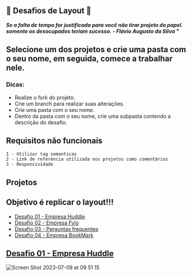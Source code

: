 ## 🚀 Desafios de Layout 🚀

***Se a falta de tempo for justificada para você não tirar projeto do papel. somente os desocupados teriam sucesso. - Flávio Augusto da Silva "***

## Selecione um dos projetos e crie uma pasta com o seu nome, em seguida, comece a trabalhar nele.
### Dicas:
  - Realize o fork do projeto.
  - Crie um branch para realizar suas alterações.
  - Crie uma pasta com o seu nome.
  - Dentro da pasta com o seu nome, crie uma subpasta contendo a descrição do desafio.
 
## Requisitos não funcionais
````
1 - Utilizar tag semanticas
2 - Link de referência utilizada nos projetos como comentários
3 - Responsividade
````

## Projetos 

## Objetivo é replicar o layout!!!

* [Desafio 01 - Empresa Huddle](#id01)
* [Desafio 02 - Empresa Fylo](#id02)
* [Desafio 03 - Perguntas frequentes](#id03)
* [Desafio 04 - Empresa BookMark](#id04)


## [Desafio 01 - Empresa Huddle](https://github.com/DC-FS04-SUL/Desafios-Layout/tree/main/layout-1) <a name="id01"></a>
![Screen Shot 2023-07-09 at 09 51 15](https://github.com/DC-FS04-SUL/Desafios-Layout/assets/19413241/bf50c2b0-0653-4b2f-8e4c-d690b20da004)

